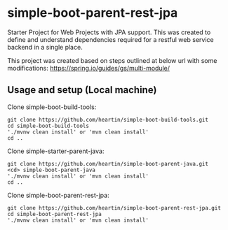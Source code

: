 # simple-boot-parent-rest-jpa
Starter Project for Web Projects with JPA support. 
This was created to define and understand dependencies required for a restful web service backend in a single place.

This project was created based on steps outlined at below url with some modifications:
https://spring.io/guides/gs/multi-module/

## Usage and setup (Local machine)

Clone simple-boot-build-tools: <br>
```
git clone https://github.com/heartin/simple-boot-build-tools.git
cd simple-boot-build-tools
'./mvnw clean install' or 'mvn clean install'
cd ..
```

Clone simple-starter-parent-java: <br>
```
git clone https://github.com/heartin/simple-boot-parent-java.git
<cd> simple-boot-parent-java
'./mvnw clean install' or 'mvn clean install'
cd ..
```

Clone simple-boot-parent-rest-jpa: <br>
```
git clone https://github.com/heartin/simple-boot-parent-rest-jpa.git
cd simple-boot-parent-rest-jpa
'./mvnw clean install' or 'mvn clean install'
```
